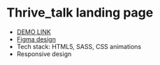 # Thrive_talk landing page
- [DEMO LINK](https://innasoro.github.io/Thrive_talk/)
- [Figma design](https://www.figma.com/file/aHd2rHMrnzDXhowLuIQjIyVQ/ThriveTalk-Landing-Page?node-id=0%3A1) 
- Tech stack: HTML5, SASS, CSS animations 
- Responsive design
